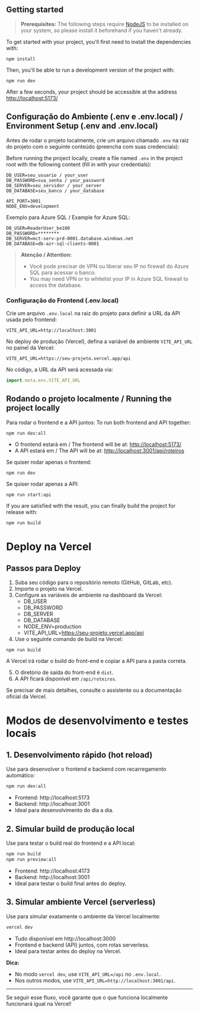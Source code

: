 

## Getting started

> **Prerequisites:**
> The following steps require [NodeJS](https://nodejs.org/en/) to be installed on your system, so please
> install it beforehand if you haven't already.

To get started with your project, you'll first need to install the dependencies with:

```
npm install
```

Then, you'll be able to run a development version of the project with:

```
npm run dev
```

After a few seconds, your project should be accessible at the address
[http://localhost:5173/](http://localhost:5173/)

## Configuração do Ambiente (.env e .env.local) / Environment Setup (.env and .env.local)

Antes de rodar o projeto localmente, crie um arquivo chamado `.env` na raiz do projeto com o seguinte conteúdo (preencha com suas credenciais):

Before running the project locally, create a file named `.env` in the project root with the following content (fill in with your credentials):

```env
DB_USER=seu_usuario / your_user
DB_PASSWORD=sua_senha / your_password
DB_SERVER=seu_servidor / your_server
DB_DATABASE=seu_banco / your_database

API_PORT=3001
NODE_ENV=development
```

Exemplo para Azure SQL / Example for Azure SQL:
```env
DB_USER=ReaderUser_be180
DB_PASSWORD=********
DB_SERVER=mct-serv-prd-0001.database.windows.net
DB_DATABASE=db-azr-sql-clients-0001
```

> **Atenção / Attention:**
> - Você pode precisar de VPN ou liberar seu IP no firewall do Azure SQL para acessar o banco.
> - You may need VPN or to whitelist your IP in Azure SQL firewall to access the database.

### Configuração do Frontend (.env.local)

Crie um arquivo `.env.local` na raiz do projeto para definir a URL da API usada pelo frontend:

```
VITE_API_URL=http://localhost:3001
```

No deploy de produção (Vercel), defina a variável de ambiente `VITE_API_URL` no painel da Vercel:

```
VITE_API_URL=https://seu-projeto.vercel.app/api
```

No código, a URL da API será acessada via:
```js
import.meta.env.VITE_API_URL
```

## Rodando o projeto localmente / Running the project locally

Para rodar o frontend e a API juntos:
To run both frontend and API together:

```bash
npm run dev:all
```

- O frontend estará em / The frontend will be at: [http://localhost:5173/](http://localhost:5173/)
- A API estará em / The API will be at: [http://localhost:3001/api/roteiros](http://localhost:3001/api/roteiros)

Se quiser rodar apenas o frontend:
```
npm run dev
```

Se quiser rodar apenas a API:
```
npm run start:api
```

If you are satisfied with the result, you can finally build the project for release with:

```
npm run build
```

# Deploy na Vercel

## Passos para Deploy

1. Suba seu código para o repositório remoto (GitHub, GitLab, etc).
2. Importe o projeto na Vercel.
3. Configure as variáveis de ambiente na dashboard da Vercel:
   - DB_USER
   - DB_PASSWORD
   - DB_SERVER
   - DB_DATABASE
   - NODE_ENV=production
   - VITE_API_URL=https://seu-projeto.vercel.app/api
4. Use o seguinte comando de build na Vercel:

```
npm run build
```

A Vercel irá rodar o build do front-end e copiar a API para a pasta correta.

5. O diretório de saída do front-end é `dist`.
6. A API ficará disponível em `/api/roteiros`.

Se precisar de mais detalhes, consulte o assistente ou a documentação oficial da Vercel.

# Modos de desenvolvimento e testes locais

## 1. Desenvolvimento rápido (hot reload)
Use para desenvolver o frontend e backend com recarregamento automático:

```bash
npm run dev:all
```
- Frontend: http://localhost:5173
- Backend: http://localhost:3001
- Ideal para desenvolvimento do dia a dia.

## 2. Simular build de produção local
Use para testar o build real do frontend e a API local:

```bash
npm run build
npm run preview:all
```
- Frontend: http://localhost:4173
- Backend: http://localhost:3001
- Ideal para testar o build final antes do deploy.

## 3. Simular ambiente Vercel (serverless)
Use para simular exatamente o ambiente da Vercel localmente:

```bash
vercel dev
```
- Tudo disponível em http://localhost:3000
- Frontend e backend (API) juntos, com rotas serverless.
- Ideal para testar antes do deploy na Vercel.

**Dica:**
- No modo `vercel dev`, use `VITE_API_URL=/api` no `.env.local`.
- Nos outros modos, use `VITE_API_URL=http://localhost:3001/api`.

---

Se seguir esse fluxo, você garante que o que funciona localmente funcionará igual na Vercel!
